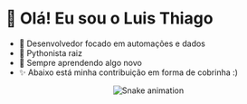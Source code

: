 # 👋 Olá! Eu sou o Luis Thiago

- 🎯 Desenvolvedor focado em automações e dados
- 🐍 Pythonista raiz
- 🧠 Sempre aprendendo algo novo
- ✨ Abaixo está minha contribuição em forma de cobrinha :)

<div align="center">
  <img src="https://raw.githubusercontent.com/LuisThiago858/luisthiago/output/dist/snake.svg" alt="Snake animation" />
</div>
